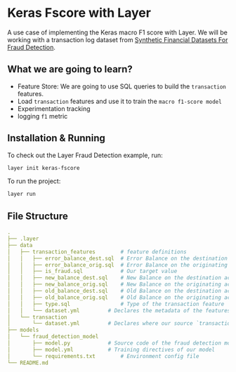 # Keras Fscore with Layer 

A use case of implementing the Keras macro F1 score with Layer. We will be working with a transaction log dataset from [Synthetic Financial Datasets For Fraud Detection](https://www.kaggle.com/ealaxi/paysim1).

## What we are going to learn?

- Feature Store: We are going to use SQL queries to build the `transaction` features.
- Load `transaction` features and use it to train the `macro f1-score model`
- Experimentation tracking
 - logging `f1` metric

## Installation & Running

To check out the Layer Fraud Detection example, run:

```bash
layer init keras-fscore
```

To run the project:

```bash
layer run
```

## File Structure

```yaml
.
├── .layer
├── data
│   ├── transaction_features		# feature definitions
│   │   ├── error_balance_dest.sql	# Error Balance on the destination account
│   │   ├── error_balance_orig.sql	# Error Balance on the originating account
│   │   ├── is_fraud.sql			# Our target value
│   │   ├── new_balance_dest.sql	# New Balance on the destination account
│   │   ├── new_balance_orig.sql	# New Balance on the originating account
│   │   ├── old_balance_dest.sql	# Old Balance on the destination account
│   │   ├── old_balance_orig.sql	# Old Balance on the originating account
│   │   ├── type.sql		        # Type of the transaction feature
│   │   └── dataset.yml			# Declares the metadata of the features above
│   └── transaction
│       └── dataset.yml			# Declares where our source `transactions` dataset is
├── models
│   └── fraud_detection_model
│       ├── model.py			# Source code of the fraud detection model
│       ├── model.yml			# Training directives of our model
│       └── requirements.txt		# Environment config file
└── README.md
```
